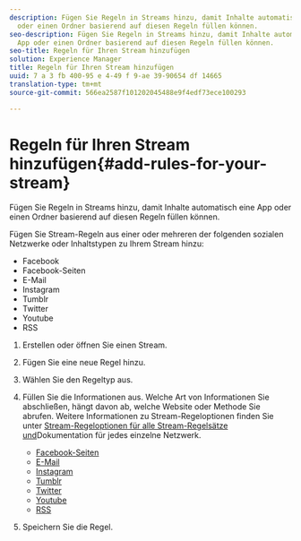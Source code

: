 ```yaml
---
description: Fügen Sie Regeln in Streams hinzu, damit Inhalte automatisch eine App
  oder einen Ordner basierend auf diesen Regeln füllen können.
seo-description: Fügen Sie Regeln in Streams hinzu, damit Inhalte automatisch eine
  App oder einen Ordner basierend auf diesen Regeln füllen können.
seo-title: Regeln für Ihren Stream hinzufügen
solution: Experience Manager
title: Regeln für Ihren Stream hinzufügen
uuid: 7 a 3 fb 400-95 e 4-49 f 9-ae 39-90654 df 14665
translation-type: tm+mt
source-git-commit: 566ea2587f101202045488e9f4edf73ece100293

---
```



# Regeln für Ihren Stream hinzufügen{#add-rules-for-your-stream}

Fügen Sie Regeln in Streams hinzu, damit Inhalte automatisch eine App oder einen Ordner basierend auf diesen Regeln füllen können.

Fügen Sie Stream-Regeln aus einer oder mehreren der folgenden sozialen Netzwerke oder Inhaltstypen zu Ihrem Stream hinzu:

* Facebook
* Facebook-Seiten
* E-Mail
* Instagram
* Tumblr
* Twitter
* Youtube
* RSS

1. Erstellen oder öffnen Sie einen Stream.
1. Fügen Sie eine neue Regel hinzu.
1. Wählen Sie den Regeltyp aus.
1. Füllen Sie die Informationen aus. Welche Art von Informationen Sie abschließen, hängt davon ab, welche Website oder Methode Sie abrufen. Weitere Informationen zu Stream-Regeloptionen finden Sie unter [Stream-Regeloptionen für alle Stream-Regelsätze und](../c-streams/c-stream-rule-options-for-all-stream-rules.md#c_stream_rule_options_for_all_stream_rules)Dokumentation für jedes einzelne Netzwerk.

   * [Facebook-Seiten](../c-streams/c-facebook-page-rules.md#c_facebook_page_rules)
   * [E-Mail](../c-streams/c-email-rules.md#c_email_rules)
   * [Instagram](../c-streams/c-instagram-rules.md#c_instagram_rules)
   * [Tumblr](../c-streams/c-tumblr-rules.md#c_tumblr_rules)
   * [Twitter](../c-streams/c-twitter-rules.md#c_twitter_rules)
   * [Youtube](../c-streams/c-youtube-rules/c-youtube-rules.md#c_youtube_rules)
   * [RSS](../c-streams/c-rss-rules-streams.md#c_rss_rules_streams)

1. Speichern Sie die Regel.
